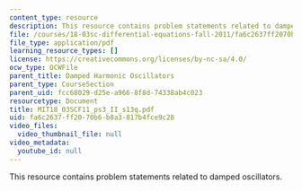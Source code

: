 ```yaml
---
content_type: resource
description: This resource contains problem statements related to damped oscillators.
file: /courses/18-03sc-differential-equations-fall-2011/fa6c2637ff2070b6b8a3817b4fce9c28_MIT18_03SCF11_ps3_II_s13q.pdf
file_type: application/pdf
learning_resource_types: []
license: https://creativecommons.org/licenses/by-nc-sa/4.0/
ocw_type: OCWFile
parent_title: Damped Harmonic Oscillators
parent_type: CourseSection
parent_uid: fcc68029-d25e-a966-8f8d-74338ab4c023
resourcetype: Document
title: MIT18_03SCF11_ps3_II_s13q.pdf
uid: fa6c2637-ff20-70b6-b8a3-817b4fce9c28
video_files:
  video_thumbnail_file: null
video_metadata:
  youtube_id: null
---
```

This resource contains problem statements related to damped oscillators.